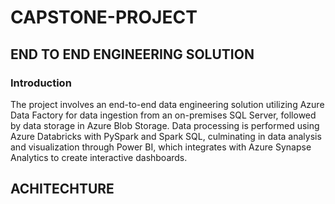 # CAPSTONE-PROJECT
## END TO END ENGINEERING SOLUTION
### Introduction
 The project involves an end-to-end data engineering solution utilizing Azure Data Factory for data ingestion from an on-premises SQL Server, followed by data storage in Azure Blob Storage. Data processing is performed using Azure Databricks with PySpark and Spark SQL, culminating in data analysis and visualization through Power BI, which integrates with Azure Synapse Analytics to create interactive dashboards.
 ## ACHITECHTURE
 
